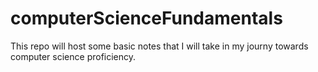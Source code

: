 # computerScienceFundamentals

This repo will host some basic notes that I will take in my journy towards computer science proficiency.

